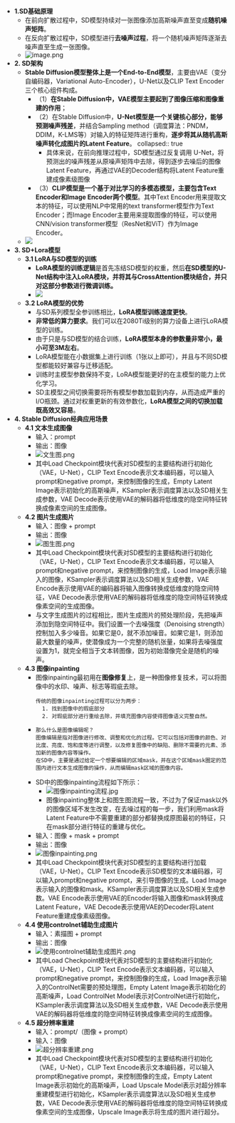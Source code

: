 - **1.SD基础原理**
	- 在前向扩散过程中，SD模型持续对一张图像添加高斯噪声直至变成**随机噪声矩阵**。
	- 在反向扩散过程中，SD模型进行**去噪声过程**，将一个随机噪声矩阵逐渐去噪声直至生成一张图像。
	- ![image.png](../assets/image_1710166052241_0.png)
- **2. SD架构**
	- **Stable Diffusion模型整体上是一个End-to-End模型**，主要由VAE（变分自编码器，Variational Auto-Encoder），U-Net以及CLIP Text Encoder三个核心组件构成。
		- （1）**在Stable Diffusion中，VAE模型主要起到了图像压缩和图像重建的作用**；
		- （2）在Stable Diffusion中，**U-Net模型是一个关键核心部分，能够预测噪声残差**，并结合Sampling method（调度算法：PNDM，DDIM，K-LMS等）对输入的特征矩阵进行重构，**逐步将其从随机高斯噪声转化成图片的Latent Feature**。
		  collapsed:: true
			- 具体来说，在前向推理过程中，SD模型通过反复调用 U-Net，将预测出的噪声残差从原噪声矩阵中去除，得到逐步去噪后的图像Latent Feature，再通过VAE的Decoder结构将Latent Feature重建成像素级图像
		- （3）**CLIP模型是一个基于对比学习的多模态模型，主要包含Text Encoder和Image Encoder两个模型**。其中Text Encoder用来提取文本的特征，可以使用NLP中常用的text transformer模型作为Text Encoder；而Image Encoder主要用来提取图像的特征，可以使用CNN/vision transformer模型（ResNet和ViT）作为Image Encoder。
	- ![](https://pic1.zhimg.com/80/v2-a643ee39e80807d6b7236d15f1c289a8_720w.webp)
- **3. SD+Lora模型**
	- **3.1 LoRA与SD模型的训练**
		- **LoRA模型的训练逻辑**是首先冻结SD模型的权重，然后**在SD模型的U-Net结构中注入LoRA模块，并将其与CrossAttention模块结合，并只对这部分参数进行微调训练。**
		- ![](https://pic2.zhimg.com/80/v2-210423e6f135feb78a4088fc6d521161_720w.webp)
	- **3.2 LoRA模型的优势**
		- 与SD系列模型全参训练相比，**LoRA模型训练速度更快**。
		- **非常低的算力要求**。我们可以在2080Ti级别的算力设备上进行LoRA模型的训练。
		- 由于只是与SD模型的结合训练，**LoRA模型本身的参数量非常小，最小可至3M左右**。
		- LoRA模型能在小数据集上进行训练（1张以上即可），并且与不同SD模型都能较好兼容与迁移适配。
		- 训练时主模型参数保持不变，LoRA模型能更好的在主模型的能力上优化学习。
		- SD主模型之间切换需要将所有模型参数加载到内存，从而造成严重的I/O瓶颈。通过对权重更新的有效参数化，**LoRA模型之间的切换加载既高效又容易**。
- **4. Stable Diffusion经典应用场景**
	- **4.1 文本生成图像**
		- 输入：prompt
		- 输出：图像
		- ![文生图.png](../assets/文生图_1708928614821_0.png)
		- 其中Load Checkpoint模块代表对SD模型的主要结构进行初始化（VAE，U-Net），CLIP Text Encode表示文本编码器，可以输入prompt和negative prompt，来控制图像的生成，Empty Latent Image表示初始化的高斯噪声，KSampler表示调度算法以及SD相关生成参数，VAE Decode表示使用VAE的解码器将低维度的隐空间特征转换成像素空间的生成图像。
	- **4.2 图片生成图片**
		- 输入：图像 + prompt
		- 输出：图像
		- ![图生图.png](../assets/图生图_1708928602013_0.png)
		- 其中Load Checkpoint模块代表对SD模型的主要结构进行初始化（VAE，U-Net），CLIP Text Encode表示文本编码器，可以输入prompt和negative prompt，来控制图像的生成，Load Image表示输入的图像，KSampler表示调度算法以及SD相关生成参数，VAE Encode表示使用VAE的编码器将输入图像转换成低维度的隐空间特征，VAE Decode表示使用VAE的解码器将低维度的隐空间特征转换成像素空间的生成图像。
		- 与文字生成图片的过程相比，图片生成图片的预处理阶段，先把噪声添加到隐空间特征中。我们设置一个去噪强度（Denoising strength）控制加入多少噪音。如果它是0，就不添加噪音。如果它是1，则添加最大数量的噪声，使潜像成为一个完整的随机张量，如果将去噪强度设置为1，就完全相当于文本转图像，因为初始潜像完全是随机的噪声。
	- **4.3 图像inpainting**
		- 图像inpainting最初用在**图像修复**上，是一种图像修复技术，可以将图像中的水印、噪声、标志等瑕疵去除。
		  ```
		  传统的图像inpainting过程可以分为两步：
		    1. 找到图像中的瑕疵部分 
		    2. 对瑕疵部分进行重绘去除，并填充图像内容使得图像语义完整自然。
		  ```
		- ```
		  那么什么是图像编辑呢？
		  图像编辑是指对图像进行修改、调整和优化的过程。它可以包括对图像的颜色、对比度、亮度、饱和度等进行调整，以及修复图像中的缺陷、删除不需要的元素、添加新的图像内容等操作。
		  在SD中，主要是通过给定一个想要编辑的区域mask，并在这个区域mask圈定的范围内进行文本生成图像的操作，从而编辑mask区域的图像内容。
		  ```
		- SD中的图像inpainting流程如下所示：
			- ![图像inpainting流程.jpg](../assets/图像inpainting流程_1708928590939_0.jpg)
			- 图像inpainting整体上和图生图流程一致，不过为了保证mask以外的图像区域不发生改变，在去噪过程的每一步，我们利用mask将Latent Feature中不需要重建的部分都替换成原图最初的特征，只在mask部分进行特征的重建与优化。
		- 输入：图像 + mask + prompt
		- 输出：图像
		- ![图像inpainting.png](../assets/图像inpainting_1708928586365_0.png)
		- 其中Load Checkpoint模块代表对SD模型的主要结构进行加载（VAE，U-Net）。CLIP Text Encode表示SD模型的文本编码器，可以输入prompt和negative prompt，来引导图像的生成。Load Image表示输入的图像和mask。KSampler表示调度算法以及SD相关生成参数。VAE Encode表示使用VAE的Encoder将输入图像和mask转换成Latent Feature，VAE Decode表示使用VAE的Decoder将Latent Feature重建成像素级图像。
	- **4.4 使用controlnet辅助生成图片**
		- 输入：素描图 + prompt
		- 输出：图像
		- ![使用controlnet辅助生成图片.png](../assets/使用controlnet辅助生成图片_1708928575749_0.png)
		- 其中Load Checkpoint模块代表对SD模型的主要结构进行初始化（VAE，U-Net），CLIP Text Encode表示文本编码器，可以输入prompt和negative prompt，来控制图像的生成，Load Image表示输入的ControlNet需要的预处理图，Empty Latent Image表示初始化的高斯噪声，Load ControlNet Model表示对ControlNet进行初始化，KSampler表示调度算法以及SD相关生成参数，VAE Decode表示使用VAE的解码器将低维度的隐空间特征转换成像素空间的生成图像。
	- **4.5 超分辨率重建**
		- 输入：prompt/（图像 + prompt）
		- 输入：图像
		- ![超分辨率重建.png](../assets/超分辨率重建_1708928568770_0.png)
		- 其中Load Checkpoint模块代表对SD模型的主要结构进行初始化（VAE，U-Net），CLIP Text Encode表示文本编码器，可以输入prompt和negative prompt，来控制图像的生成，Empty Latent Image表示初始化的高斯噪声，Load Upscale Model表示对超分辨率重建模型进行初始化，KSampler表示调度算法以及SD相关生成参数，VAE Decode表示使用VAE的解码器将低维度的隐空间特征转换成像素空间的生成图像，Upscale Image表示将生成的图片进行超分。